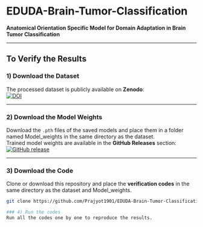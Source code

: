 # EDUDA-Brain-Tumor-Classification  
**Anatomical Orientation Specific Model for Domain Adaptation in Brain Tumor Classification**

---

## To Verify the Results  

### 1) Download the Dataset  
The processed dataset is publicly available on **Zenodo**:  
[![DOI](https://zenodo.org/badge/DOI/10.5281/zenodo.17136905.svg)](https://doi.org/10.5281/zenodo.17136905)

---

### 2) Download the Model Weights  
Download the `.pth` files of the saved models and place them in a folder named Model_weights in the same directory as the dataset.  
Trained model weights are available in the **GitHub Releases** section:  
[![GitHub release](https://img.shields.io/github/v/release/Prajyot1901/EDUDA-Brain-Tumor-Classification?label=Download%20Model%20Weights&color=blue)](https://github.com/Prajyot1901/EDUDA-Brain-Tumor-Classification/releases)


---

### 3) Download the Code  
Clone or download this repository and place the **verification codes** in the same directory as the dataset and Model_weights.

```bash
git clone https://github.com/Prajyot1901/EDUDA-Brain-Tumor-Classification.git

### 4) Run the codes
Run all the codes one by one to reproduce the results.

